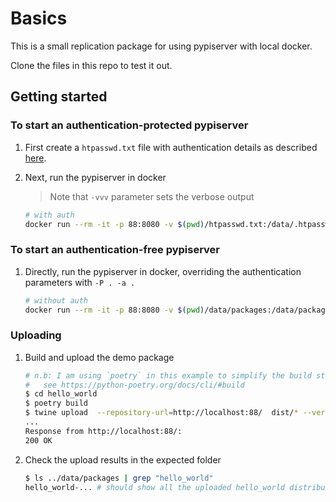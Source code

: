 # Basics

This is a small replication package for using pypiserver with local docker.

Clone the files in this repo to test it out.

## Getting started

### To start an authentication-protected pypiserver

1. First create a `htpasswd.txt` file with authentication details as described
[here](https://github.com/pypiserver/pypiserver#apache-like-authentication-htpasswd).

2. Next, run the pypiserver in docker

    > Note that `-vvv` parameter sets the verbose output

    ```bash
    # with auth
    docker run --rm -it -p 88:8080 -v $(pwd)/htpasswd.txt:/data/.htpasswd -v $(pwd)/data/packages:/data/packages --name pypiserver pypiserver/pypiserver:latest -vvv -P /data/.htpasswd
    ```

### To start an authentication-free pypiserver

1. Directly, run the pypiserver in docker, overriding the authentication parameters with `-P . -a .`

    ```bash
    # without auth
    docker run --rm -it -p 88:8080 -v $(pwd)/data/packages:/data/packages --name pypiserver pypiserver/pypiserver:latest -vvv -P . -a .
    ```

### Uploading

1. Build and upload the demo package

    ```bash
    # n.b: I am using `poetry` in this example to simplify the build steps
    #   see https://python-poetry.org/docs/cli/#build
    $ cd hello_world
    $ poetry build
    $ twine upload  --repository-url=http://localhost:88/  dist/* --verbose
    ...
    Response from http://localhost:88/:
    200 OK
    ```

2. Check the upload results in the expected folder

    ```bash
    $ ls ../data/packages | grep "hello_world"
    hello_world-... # should show all the uploaded hello_world distributions
    ```
